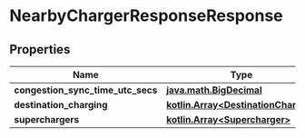 
# NearbyChargerResponseResponse

## Properties
Name | Type | Description | Notes
------------ | ------------- | ------------- | -------------
**congestion_sync_time_utc_secs** | [**java.math.BigDecimal**](java.math.BigDecimal.md) |  |  [optional]
**destination_charging** | [**kotlin.Array&lt;DestinationCharger&gt;**](DestinationCharger.md) |  |  [optional]
**superchargers** | [**kotlin.Array&lt;Supercharger&gt;**](Supercharger.md) |  |  [optional]



